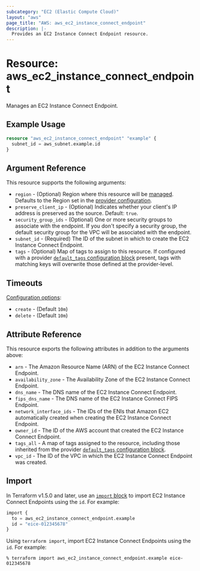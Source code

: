 ```yaml
---
subcategory: "EC2 (Elastic Compute Cloud)"
layout: "aws"
page_title: "AWS: aws_ec2_instance_connect_endpoint"
description: |-
  Provides an EC2 Instance Connect Endpoint resource.
---
```


# Resource: aws_ec2_instance_connect_endpoint

Manages an EC2 Instance Connect Endpoint.

## Example Usage

```terraform
resource "aws_ec2_instance_connect_endpoint" "example" {
  subnet_id = aws_subnet.example.id
}
```

## Argument Reference

This resource supports the following arguments:

* `region` - (Optional) Region where this resource will be [managed](https://docs.aws.amazon.com/general/latest/gr/rande.html#regional-endpoints). Defaults to the Region set in the [provider configuration](https://registry.terraform.io/providers/hashicorp/aws/latest/docs#aws-configuration-reference).
* `preserve_client_ip` - (Optional) Indicates whether your client's IP address is preserved as the source. Default: `true`.
* `security_group_ids` - (Optional) One or more security groups to associate with the endpoint. If you don't specify a security group, the default security group for the VPC will be associated with the endpoint.
* `subnet_id` - (Required) The ID of the subnet in which to create the EC2 Instance Connect Endpoint.
* `tags` - (Optional) Map of tags to assign to this resource. If configured with a provider [`default_tags` configuration block](https://registry.terraform.io/providers/hashicorp/aws/latest/docs#default_tags-configuration-block) present, tags with matching keys will overwrite those defined at the provider-level.

## Timeouts

[Configuration options](https://developer.hashicorp.com/terraform/language/resources/syntax#operation-timeouts):

- `create` - (Default `10m`)
- `delete` - (Default `10m`)

## Attribute Reference

This resource exports the following attributes in addition to the arguments above:

* `arn` - The Amazon Resource Name (ARN) of the EC2 Instance Connect Endpoint.
* `availability_zone` - The Availability Zone of the EC2 Instance Connect Endpoint.
* `dns_name` - The DNS name of the EC2 Instance Connect Endpoint.
* `fips_dns_name` - The DNS name of the EC2 Instance Connect FIPS Endpoint.
* `network_interface_ids` - The IDs of the ENIs that Amazon EC2 automatically created when creating the EC2 Instance Connect Endpoint.
* `owner_id` - The ID of the AWS account that created the EC2 Instance Connect Endpoint.
* `tags_all` - A map of tags assigned to the resource, including those inherited from the provider [`default_tags` configuration block](https://registry.terraform.io/providers/hashicorp/aws/latest/docs#default_tags-configuration-block).
* `vpc_id` - The ID of the VPC in which the EC2 Instance Connect Endpoint was created.

## Import

In Terraform v1.5.0 and later, use an [`import` block](https://developer.hashicorp.com/terraform/language/import) to import EC2 Instance Connect Endpoints using the `id`. For example:

```terraform
import {
  to = aws_ec2_instance_connect_endpoint.example
  id = "eice-012345678"
}
```

Using `terraform import`, import EC2 Instance Connect Endpoints using the `id`. For example:

```console
% terraform import aws_ec2_instance_connect_endpoint.example eice-012345678
```

